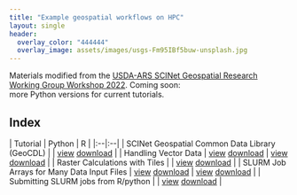 ```yaml
---
title: "Example geospatial workflows on HPC"
layout: single
header:
  overlay_color: "444444"
  overlay_image: assets/images/usgs-Fm95IBf5buw-unsplash.jpg
---
```


Materials modified from the [USDA-ARS SCINet Geospatial Research Working Group Workshop 2022](https://usda-scinet.github.io/scinet-geospatial-site/). Coming soon:  
more Python versions for current tutorials.

## Index

| Tutorial | Python | R | 
|:--|:--|
| SCINet Geospatial Common Data Library (GeoCDL) | | [view](GRWG22_GeoCDL_R) [download](../tutorials/GRWG22_GeoCDL.Rmd) | 
| Handling Vector Data | [view](GRWG22_VectorData_python) [download](../tutorials/GRWG22_VectorData.ipynb) | [view](GRWG22_VectorData_R) [download](../tutorials/GRWG22_VectorData.Rmd) |
| Raster Calculations with Tiles | | [view](GRWG22_RasterTiles_R) [download](../tutorials/GRWG22_RasterTiles.Rmd) |
| SLURM Job Arrays for Many Data Input Files | [view](GRWG22_ZonalStats_wSLURM_python) [download](../tutorials/GRWG22_ZonalStats_wSLURM.ipynb) | [view](GRWG22_ZonalStats_wSLURM_R) [download](../tutorials/GRWG22_ZonalStats_wSLURM.Rmd) | 
| Submitting SLURM jobs from R/python | | [view](GRWG22_JobPerDataFile_R) [download](../tutorials/GRWG22_JobPerDataFile.Rmd) |


<!--
| Raster Calculations with Tiles | [view](GRWG22_RasterTiles_python) [download](../tutorials/GRWG22_RasterTiles.ipynb) | [view](GRWG22_RasterTiles_R) [download](../tutorials/GRWG22_RasterTiles.Rmd) |
--> 
